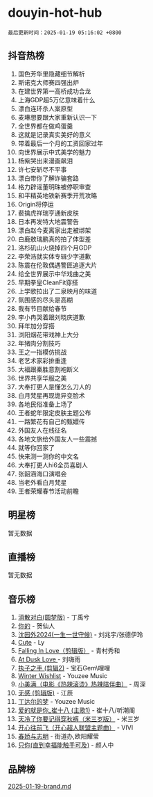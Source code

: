 # douyin-hot-hub

`最后更新时间：2025-01-19 05:16:02 +0800`

## 抖音热榜

1. 国色芳华里隐藏细节解析
1. 斯诺克大师赛四强出炉
1. 在建世界第一高桥成功合龙
1. 上海GDP超5万亿意味着什么
1. 漂白连环杀人案原型
1. 麦琳想要跟大家重新认识一下
1. 全世界都在做鸡蛋羹
1. 这就是记录真实美好的意义
1. 带着最后一个月的工资回家过年
1. 向世界展示中式美学的魅力
1. 杨紫哭出来漫画飙泪
1. 许七安斩尽不平事
1. 漂白带你了解诈骗套路
1. 格力辟谣董明珠被停职审查
1. 和平精英地铁新赛季开荒攻略
1. Origin将停运
1. 裴擒虎祥瑞亨通新皮肤
1. 日本再发特大地震警告
1. 漂白赵今麦离家出走被绑架
1. 白鹿敖瑞鹏真的拍了体型差
1. 洛杉矶山火烧掉四个月GDP
1. 李荣浩就实体专辑少字道歉
1. 陈震在伦敦偶遇警匪追逐大片
1. 给全世界展示中华戏曲之美
1. 早期拳皇CleanFit穿搭
1. 上学歌拉出了二泉映月的味道
1. 氛围感的尽头是高糊
1. 我有节目献给春节
1. 李小冉哭着跟刘晓庆道歉
1. 拜年加分穿搭
1. 浏阳烟花带戏神上大分
1. 年猪肉分割技巧
1. 王之一指模仿挑战
1. 老艺术家彩排重逢
1. 大福跟秦胜意割袍断义
1. 世界共享华服之美
1. 大奉打更人是懂怎么刀人的
1. 白月梵星再现诡异变脸术
1. 各地民俗准备上场了
1. 王者蛇年限定皮肤主题公布
1. 一路繁花有自己的甄嬛传
1. 外国友人在线征名
1. 各地文旅给外国友人一些震撼
1. 就等你回家了
1. 快来测一测你的中文名
1. 大奉打更人hi6全员喜剧人
1. 张韶涵海口演唱会
1. 当老外看白月梵星
1. 王者荣耀春节活动前瞻

## 明星榜

暂无数据

## 直播榜

暂无数据

## 音乐榜

1. [消散对白(圆梦版)](https://sf5-hl-cdn-tos.douyinstatic.com/obj/tos-cn-ve-2774/og4jB5I5IizzoZVAAAzWgBMAsMDWoArfwBOiFs) - 丁禹兮
1. [你的](https://sf5-hl-cdn-tos.douyinstatic.com/obj/tos-cn-ve-2774/oYuIeKf42jB7sEV6B2upMdpYAgfrQWj0FeRegh) - 贺仙人
1. [沈园外2024(一生一世守候)](https://sf5-hl-cdn-tos.douyinstatic.com/obj/tos-cn-ve-2774/oAIYMHGCmKaYKFDd6FZBf9AfMfx1eErAAEJAFH) - 刘兆宇/张德伊玲
1. [Cute](https://sf5-hl-cdn-tos.douyinstatic.com/obj/tos-cn-ve-2774/o4IbIzHWKAAB4wsS5qMBRiiAlEBGTpQRNfFvuo) - Ly
1. [Falling In Love（剪辑版）](https://sf5-hl-cdn-tos.douyinstatic.com/obj/tos-cn-ve-2774/o8ajpA8zzgBPahbBIO8AcKGBLJezFCRd1wfP9f) - 青村秀和
1. [ At Dusk  Love ](https://sf5-hl-cdn-tos.douyinstatic.com/obj/tos-cn-ve-2774/o8CrpCf5CaYgI4ZrtQgMQAFEfuGqNnRSDQAPBc) - 刘嗨雨
1. [执子之手 (剪辑2)](https://sf5-hl-cdn-tos.douyinstatic.com/obj/tos-cn-ve-2774/oUoZLQjCc31XzqsBnBQUNgeKtYPBcgbFDwtfcu) - 宝石Gem\哩哩
1. [Winter Wishlist](https://sf5-hl-cdn-tos.douyinstatic.com/obj/tos-cn-ve-2774/oIIgUOeamCFCVAzxN6MFRLIBlLGpUqQxeeHrLE) - Youzee Music
1. [小美满（电影《热辣滚烫》热辣陪伴曲）](https://sf5-hl-cdn-tos.douyinstatic.com/obj/tos-cn-ve-2774/o0GAn2lSgfZIDUgtevCGDQYnFg4CwnrBaxbTZL) - 周深
1. [无感 (剪辑版)](https://sf5-hl-cdn-tos.douyinstatic.com/obj/tos-cn-ve-2774/o0eIsUzJBDlQaQFC5OFlgbMEZC1TFYBftOBn6p) - 江辰
1. [丁达尔的梦](https://sf5-hl-cdn-tos.douyinstatic.com/obj/tos-cn-ve-2774/oMU3WirUZBVQkAC9ccG5P2IQirziZM2RTInUY) - Youzee Music
1. [爱的就是你_崔十八 (主歌1)](https://sf5-hl-cdn-tos.douyinstatic.com/obj/tos-cn-ve-2774/oI5BO5DhFZ6UTcNCnZaOCBLtZ7WIMQGfgnXf5E) - 崔十八/听潮阁
1. [天冷了你要记得穿秋裤（米三岁版）](https://sf5-hl-cdn-tos.douyinstatic.com/obj/tos-cn-ve-2774/oQlIwVIDWiZ6BQilAorS7MA0AgCkQDvcZAdm1) - 米三岁
1. [开心往前飞（开心超人联盟主题曲）](https://sf5-hl-cdn-tos.douyinstatic.com/obj/tos-cn-ve-2774/9d8fb7c82cf1421fb93a9fe925275e0a) - VIVI
1. [春娇与志明](https://sf5-hl-cdn-tos.douyinstatic.com/obj/tos-cn-ve-2774/e530d8fceb7044b39707d7f9ff54add1) - 街道办,欧阳耀莹
1. [只你(直到幸福能触手可及)](https://sf5-hl-cdn-tos.douyinstatic.com/obj/tos-cn-ve-2774/o0lBkRDzFTeaVSUz3ZZSCBVtZ5DIMQGfgmEAuE) - 颜人中

## 品牌榜

[2025-01-19-brand.md](2025-01-19-brand.md)
